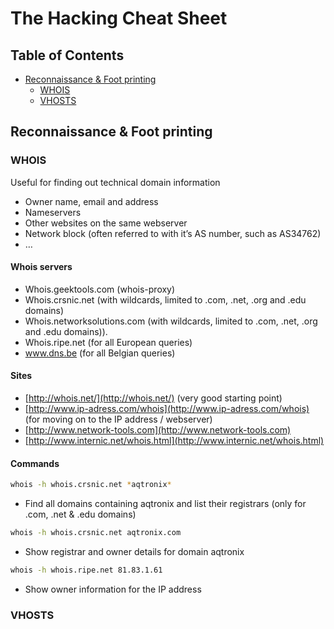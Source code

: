 # The Hacking Cheat Sheet

## Table of Contents
* [Reconnaissance & Foot printing](#Reconnaissance-&-Foot-printing)
  * [WHOIS](#WHOIS)
  * [VHOSTS](#VHOSTS)

## Reconnaissance & Foot printing

### WHOIS
Useful for finding out technical domain information
- Owner name, email and address
- Nameservers
- Other websites on the same webserver
- Network block (often referred to with it’s AS number, such as AS34762)
- …

#### Whois servers
- Whois.geektools.com (whois-proxy)
- Whois.crsnic.net (with wildcards, limited to .com, .net, .org and .edu domains)
- Whois.networksolutions.com (with wildcards, limited to .com, .net, .org and .edu domains)).
- Whois.ripe.net (for all European queries)
- www.dns.be (for all Belgian queries)

#### Sites
- [http://whois.net/](http://whois.net/)  (very good starting point)
- [http://www.ip-adress.com/whois](http://www.ip-adress.com/whois) (for moving on to the IP address /  webserver)
- [http://www.network-tools.com](http://www.network-tools.com)
- [http://www.internic.net/whois.html](http://www.internic.net/whois.html)

#### Commands
```bash
whois -h whois.crsnic.net *aqtronix*
```
* Find all domains containing aqtronix and list their registrars (only for .com, .net & .edu domains)

```bash
whois -h whois.crsnic.net aqtronix.com
```
* Show registrar and owner details for domain aqtronix

```bash
whois -h whois.ripe.net 81.83.1.61
```
* Show owner information for the IP address

### VHOSTS
